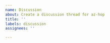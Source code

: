 ```yaml
---
name: Discussion
about: Create a discussion thread for az-hop
title: ''
labels: discussion
assignees: ''

---
```

